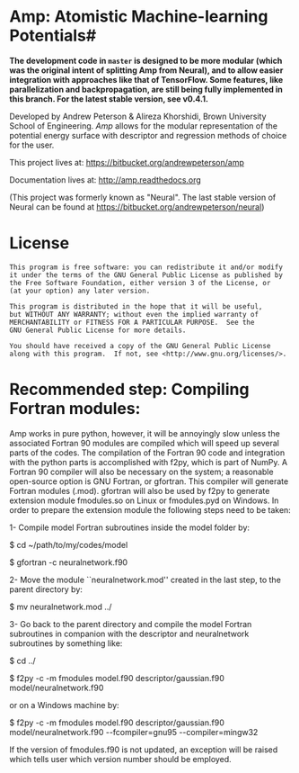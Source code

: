 # Amp: Atomistic Machine-learning Potentials#

**The development code in `master` is designed to be more modular (which was the original intent of splitting Amp from Neural), and to allow easier integration with approaches like that of TensorFlow. Some features, like parallelization and backpropagation, are still being fully implemented in this branch. For the latest stable version, see v0.4.1.**


Developed by Andrew Peterson & Alireza Khorshidi, Brown University School of Engineering. *Amp* allows for the modular representation of the potential energy surface with descriptor and regression methods of choice for the user.

This project lives at:
https://bitbucket.org/andrewpeterson/amp

Documentation lives at:
http://amp.readthedocs.org

(This project was formerly known as "Neural". The last stable version of Neural can be found at https://bitbucket.org/andrewpeterson/neural)


License
=======

    This program is free software: you can redistribute it and/or modify
    it under the terms of the GNU General Public License as published by
    the Free Software Foundation, either version 3 of the License, or
    (at your option) any later version.

    This program is distributed in the hope that it will be useful,
    but WITHOUT ANY WARRANTY; without even the implied warranty of
    MERCHANTABILITY or FITNESS FOR A PARTICULAR PURPOSE.  See the
    GNU General Public License for more details.

    You should have received a copy of the GNU General Public License
    along with this program.  If not, see <http://www.gnu.org/licenses/>.


Recommended step: Compiling Fortran modules:
============================================

Amp works in pure python, however, it will be annoyingly slow unless
the associated Fortran 90 modules are compiled which will speed up
several parts of the codes. The compilation of the Fortran 90 code
and integration with the python parts is accomplished with f2py,
which is part of NumPy. A Fortran 90 compiler will also be necessary
on the system; a reasonable open-source option is GNU Fortran, or
gfortran. This compiler will generate Fortran modules (.mod).
gfortran will also be used by f2py to generate extension module
fmodules.so on Linux or fmodules.pyd on Windows. In order to
prepare the extension module the following steps need to be taken:

1- Compile model Fortran subroutines inside the model
folder by:

$ cd ~/path/to/my/codes/model

$ gfortran -c neuralnetwork.f90

2- Move the module ``neuralnetwork.mod'' created in the last step, to the parent directory
by:

$ mv neuralnetwork.mod ../

3- Go back to the parent directory and compile the model Fortran subroutines in companion with the descriptor and neuralnetwork subroutines
by something like:

$ cd ../

$ f2py -c -m fmodules model.f90 descriptor/gaussian.f90 model/neuralnetwork.f90

or on a Windows machine by:

$ f2py -c -m fmodules model.f90 descriptor/gaussian.f90 model/neuralnetwork.f90 --fcompiler=gnu95 --compiler=mingw32

If the version of fmodules.f90 is not updated, an exception
will be raised which tells user which version number should be
employed.